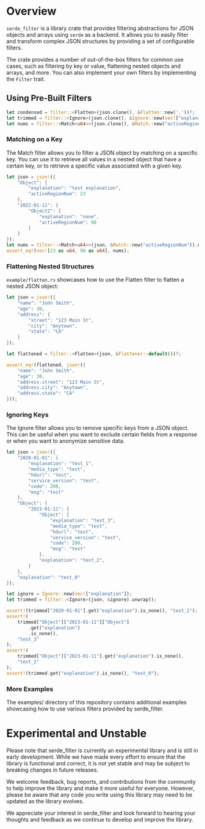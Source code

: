 # Overview

`serde_filter` is a library crate that provides filtering abstractions for JSON objects and arrays
using `serde` as a backend. It allows you to easily filter and transform complex JSON structures by providing a set of configurable filters.

The crate provides a number of out-of-the-box filters for common use cases, such as filtering by key or value, flattening nested objects and arrays, and more. You can also implement your own filters by implementing the `Filter` trait.

## Using Pre-Built Filters

```Rust
let condensed = filter::<Flatten>(json.clone(), &Flatten::new('.'))?;
let trimmed = filter::<Ignore>(json.clone(), &Ignore::new(vec!["explanation", "media_type"]))?;
let nums = filter::<Match<u64>>(json.clone(), &Match::new("activeRegionNum"))?;
```

### Matching on a Key

The Match filter allows you to filter a JSON object by matching on a specific key. You can use it to retrieve all values in a nested object that have a certain key, or to retrieve a specific value associated with a given key.

```Rust
let json = json!({
    "Object": {
        "explanation": "test explanation",
        "activeRegionNum": 23
    },
    "2022-01-11": {
        "Object2": {
            "explanation": "none",
            "activeRegionNum": 98
        }
    }
});
let nums = filter::<Match<u64>>(json, &Match::new("activeRegionNum")).unwrap();
assert_eq!(vec![23 as u64, 98 as u64], nums);
```

### Flattening Nested Structures

`example/flatten.rs` showcases how to use the Flatten filter to flatten a nested JSON object:

```Rust
let json = json!({
    "name": "John Smith",
    "age": 30,
    "address": {
        "street": "123 Main St",
        "city": "Anytown",
        "state": "CA"
    }
});

let flattened = filter::<Flatten>(json, &Flattener::default())?;

assert_eq!(flattened, json!({
    "name": "John Smith",
    "age": 30,
    "address.street": "123 Main St",
    "address.city": "Anytown",
    "address.state": "CA"
}));
```

### Ignoring Keys

The Ignore filter allows you to remove specific keys from a JSON object. This can be useful when you want to exclude certain fields from a response or when you want to anonymize sensitive data.

```Rust
let json = json!({
    "2020-01-01": {
        "explanation": "test_1",
        "media_type": "test",
        "hdurl": "test",
        "service_version": "test",
        "code": 200,
        "msg": "test"
    },
    "Object": {
        "2023-01-11": {
            "Object": {
                "explanation": "test_3",
                "media_type": "test",
                "hdurl": "test",
                "service_version": "test",
                "code": 200,
                "msg": "test"
            },
            "explanation": "test_2",
        }
    },
    "explanation": "test_0"
});

let ignore = Ignore::new(vec!["explanation"]);
let trimmed = filter::<Ignore>(json, &ignore).unwrap();

assert!(trimmed["2020-01-01"].get("explanation").is_none(), "test_1");
assert!(
    trimmed["Object"]["2023-01-11"]["Object"]
        .get("explanation")
        .is_none(),
    "test_3"
);
assert!(
    trimmed["Object"]["2023-01-11"].get("explanation").is_none(),
    "test_2"
);
assert!(trimmed.get("explanation").is_none(), "test_0");
```

### More Examples

The examples/ directory of this repository contains additional examples showcasing how to use various filters provided by serde_filter.

# Experimental and Unstable

Please note that serde_filter is currently an experimental library and is still in early development. While we have made every effort to ensure that the library is functional and correct, it is not yet stable and may be subject to breaking changes in future releases.

We welcome feedback, bug reports, and contributions from the community to help improve the library and make it more useful for everyone. However, please be aware that any code you write using this library may need to be updated as the library evolves.

We appreciate your interest in serde_filter and look forward to hearing your thoughts and feedback as we continue to develop and improve the library.
